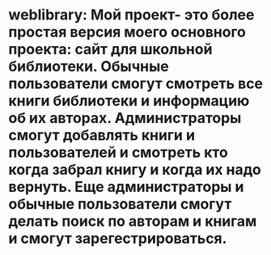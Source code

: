 # weblibrary: Мой проект- это более простая версия моего основного проекта: сайт для школьной библиотеки. Обычные пользователи смогут смотреть все книги библиотеки и информацию об их авторах. Администраторы смогут добавлять книги и пользователей и смотреть кто когда забрал книгу и когда их надо вернуть. Еще администраторы и обычные пользователи смогут делать поиск по авторам и книгам и смогут зарегестрироваться.
